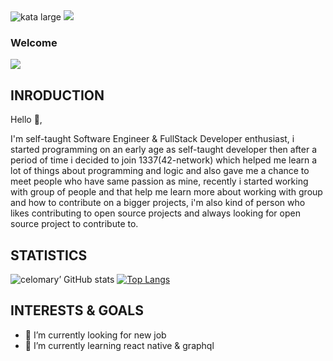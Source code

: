 
 <img src="https://www.codewars.com/users/celomary/badges/large" alt="kata large" />
<span align="left">
  <a href="https://www.linkedin.com/in/mohamed-elomary-638386119/">
    <img src="https://img.shields.io/badge/LinkedIn-0077B5?style=for-the-badge&logo=linkedin&logoColor=white" />
  </a>
</span>

### Welcome

<span align="left">
  <a href="https://www.linkedin.com/in/mohamed-elomary-638386119/">
    <img src="https://img.shields.io/badge/LinkedIn-0077B5?style=for-the-badge&logo=linkedin&logoColor=white" />
  </a>
</span>

## INRODUCTION
 <p>Hello 👋,</p>
 <p>I'm self-taught Software Engineer & FullStack Developer enthusiast, i started programming on an early age as self-taught developer then after a period of time i decided to join 1337(42-network) which helped me learn a lot of things about programming and logic and also gave me a chance to meet people who have same passion as mine, recently i started working with group of people and that help me learn more about working with group and how to contribute on a bigger projects, i'm also kind of person who likes contributing to open source projects and always looking for open source project to contribute to.</p>
 
## STATISTICS

![celomary’ GitHub stats](https://github-readme-stats.vercel.app/api?username=celomary&theme=dark&show_icons=true&count_private=true)
[![Top Langs](https://github-readme-stats.vercel.app/api/top-langs/?username=celomary&layout=compact&theme=dark)](https://github.com/celomary/github-readme-stats)
</br>

## INTERESTS & GOALS
- 🔭 I’m currently looking for new job
- 🌱 I’m currently learning react native & graphql
